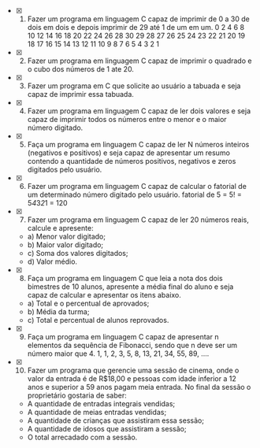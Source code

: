 - [x] 1. Fazer um programa em linguagem C capaz de imprimir de 0 a 30 de dois em dois e depois imprimir de 29 até 1 de um em um.
  0 2 4 6 8 10 12 14 16 18 20 22 24 26 28 30 29 28 27 26 25 24 23 22 21 20 19 18 17 16 15 14 13 12 11 10 9 8 7 6 5 4 3 2 1
- [x] 2. Fazer um programa em linguagem C capaz de imprimir o quadrado e o cubo dos números de 1 ate 20.
- [x] 3. Fazer um programa em C que solicite ao usuário a tabuada e seja capaz de imprimir essa tabuada.
- [x] 4. Fazer um programa em linguagem C capaz de ler dois valores e seja capaz de imprimir todos os números entre o menor e o maior número digitado.
- [x] 5. Faça um programa em linguagem C capaz de ler N números inteiros (negativos e positivos) e seja capaz de apresentar um resumo contendo a quantidade de números positivos, negativos e zeros digitados pelo usuário.
- [x] 6. Fazer um programa em linguagem C capaz de calcular o fatorial de um determinado número digitado pelo usuário.
  fatorial de 5 = 5! = 5*4*3*2*1 = 120
- [x] 7. Fazer um programa em linguagem C capaz de ler 20 números reais, calcule e apresente:
  - a) Menor valor digitado;
  - b) Maior valor digitado;
  - c) Soma dos valores digitados;
  - d) Valor médio.
- [x] 8. Faça um programa em linguagem C que leia a nota dos dois bimestres de 10 alunos, apresente a média final do aluno e seja capaz de calcular e apresentar os itens abaixo.
  - a) Total e o percentual de aprovados;
  - b) Média da turma;
  - c) Total e percentual de alunos reprovados.
- [x] 9. Faça um programa em linguagem C capaz de apresentar n elementos da sequência de Fibonacci, sendo que n deve ser um número maior que 4.
  1, 1, 2, 3, 5, 8, 13, 21, 34, 55, 89, ….
- [x] 10. Fazer um programa que gerencie uma sessão de cinema, onde o valor da entrada é de R$18,00 e pessoas com idade inferior a 12 anos e superior a 59 anos pagam meia entrada.   No final da sessão o proprietário gostaria de saber:
  - A quantidade de entradas integrais vendidas;
  - A quantidade de meias entradas vendidas;
  - A quantidade de crianças que assistiram essa sessão;
  - A quantidade de idosos que assistiram a sessão;
  - O total arrecadado com a sessão.
